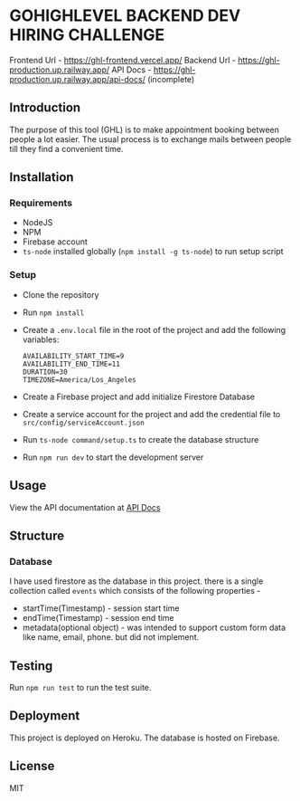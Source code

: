 # GOHIGHLEVEL BACKEND DEV HIRING CHALLENGE

Frontend Url - https://ghl-frontend.vercel.app/
Backend Url - https://ghl-production.up.railway.app/
API Docs - https://ghl-production.up.railway.app/api-docs/ (incomplete)

## Introduction

The purpose of this tool (GHL) is to make appointment booking between people a lot easier. The
usual process is to exchange mails between people till they find a convenient time.

## Installation

### Requirements

- NodeJS 
- NPM
- Firebase account
- `ts-node` installed globally (`npm install -g ts-node`) to run setup script

### Setup

- Clone the repository
- Run `npm install`
- Create a `.env.local` file in the root of the project and add the following variables:
  
  ```
  AVAILABILITY_START_TIME=9
  AVAILABILITY_END_TIME=11
  DURATION=30
  TIMEZONE=America/Los_Angeles
  ```

- Create a Firebase project and add initialize Firestore Database
- Create a service account for the project and add the credential file to `src/config/serviceAccount.json`
- Run `ts-node command/setup.ts` to create the database structure
- Run `npm run dev` to start the development server

## Usage

View the API documentation at [API Docs](https://ghl-production.up.railway.app/api-docs/)

## Structure

### Database

I have used firestore as the database in this project. there is a single collection called `events` which consists of the following properties -

- startTime(Timestamp) - session start time
- endTime(Timestamp) - session end time
- metadata(optional object) - was intended to support custom form data like name, email, phone. but did not implement.

## Testing

Run `npm run test` to run the test suite.

## Deployment

This project is deployed on Heroku. The database is hosted on Firebase.

## License

MIT
